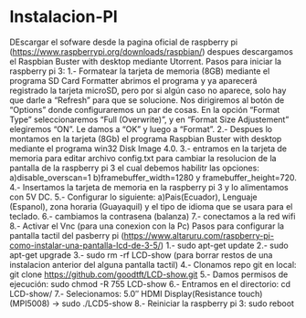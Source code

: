 # Instalacion-PI

DEscargar el sofware desde la pagina oficial de raspberry pi (https://www.raspberrypi.org/downloads/raspbian/) despues descargamos el Raspbian Buster with desktop mediante Utorrent.
Pasos para iniciar la raspberry pi 3:
  1.- Formatear la tarjeta de memoria (8GB) mediante el programa SD Card Formatter abrimos el programa y ya aparecerá registrado la             tarjeta microSD, pero por si algún caso no aparece, solo hay que darle a “Refresh” para que se solucione. Nos dirigiremos al botón         de “Options” donde configuraremos un par de cosas. En la opción “Format Type” seleccionaremos “Full (Overwrite)”, y en “Format Size       Adjustement” elegiremos “ON”. Le damos a “OK” y luego a “Format”.
  2.- Despues lo montamos en la tarjeta (8Gb) el programa Raspbian Buster with desktop mediante el programa win32 Disk Image 4.0.
  3.- entramos en la tarjeta de memoria para editar archivo config.txt para cambiar la resolucion de la pantalla de la raspberry pi 3 el          cual debemos habilitr las opciones: a)disable_overscan=1    b)framebuffer_width=1280 y framebuffer_height=720.
  4.- Insertamos la tarjeta de memoria en la raspberry pi 3 y lo alimentamos con 5V DC.
  5.- Configurar lo siguiente: a)Pais(Ecuador), Lenguaje (Espanol), zona horaria (Guayaquil) y el tipo de idioma que se usara para el teclado.
  6.- cambiamos la contrasena (balanza)
  7.- conectamos a la red wifi
  8.- Activar el Vnc (para una conexion con la Pc)
Pasos para configurar la pantalla tactil del pasberry pi (https://www.altaruru.com/raspberry-pi-como-instalar-una-pantalla-lcd-de-3-5/)
  1.- sudo apt-get update
  2.- sudo apt-get upgrade
  3.- sudo rm -rf LCD-show  (para borrar restos de una instalacion anterior del alguna pantalla tactil)
  4.- Clonamos repo git en local: git clone https://github.com/goodtft/LCD-show.git
  5.- Damos permisos de ejecución: sudo chmod -R 755 LCD-show
  6.- Entramos en el directorio: cd LCD-show/
  7.- Selecionamos: 5.0″ HDMI Display(Resistance touch)(MPI5008) -> sudo ./LCD5-show
  8.- Reiniciar la raspberry pi 3: sudo reboot

  
